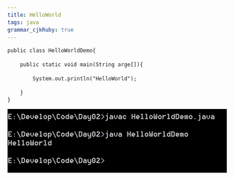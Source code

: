 ```yaml
---
title: HelloWorld 
tags: java
grammar_cjkRuby: true
---
```


``` stylus
public class HelloWorldDemo{

	public static void main(String arge[]){
		
		System.out.println("HelloWorld");
		
	}
}
```
![enter description here][1]


  [1]: https://www.github.com/manpusha/githubimg/raw/master/images/1499069046098.jpg